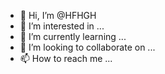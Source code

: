 - 👋 Hi, I’m @HFHGH
- 👀 I’m interested in ...
- 🌱 I’m currently learning ...
- 💞️ I’m looking to collaborate on ...
- 📫 How to reach me ...

<!---
HFHGH/HFHGH is a ✨ special ✨ repository because its `README.md` (this file) appears on your GitHub profile.
You can click the Preview link to take a look at your changes.
--->
